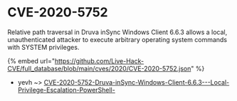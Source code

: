 # CVE-2020-5752

Relative path traversal in Druva inSync Windows Client 6.6.3 allows a local, unauthenticated attacker to execute arbitrary operating system commands with SYSTEM privileges.

{% embed url="https://github.com/Live-Hack-CVE/full_database/blob/main/cves/2020/CVE-2020-5752.json" %}


* yevh ~> [CVE-2020-5752-Druva-inSync-Windows-Client-6.6.3---Local-Privilege-Escalation-PowerShell-](https://zeste.alice-snow.ru/2020/database/cve-2020-5752/cve-2020-5752-druva-insync-windows-client-6.6.3---local-privilege-escalation-powershell--yevh)